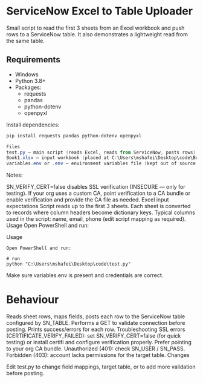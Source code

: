 # ServiceNow Excel to Table Uploader

Small script to read the first 3 sheets from an Excel workbook and push rows to a ServiceNow table. It also demonstrates a lightweight read from the same table.

## Requirements
- Windows
- Python 3.8+
- Packages:
  - requests
  - pandas
  - python-dotenv
  - openpyxl

Install dependencies:
```powershell
pip install requests pandas python-dotenv openpyxl

Files
test.py — main script (reads Excel, reads from ServiceNow, posts rows)
Book1.xlsx — input workbook (placed at C:\Users\mshafei\Desktop\code\Book1.xlsx)
variables.env or .env — environment variables file (kept out of source control)
```
Notes:

SN_VERIFY_CERT=false disables SSL verification (INSECURE — only for testing).
If your org uses a custom CA, point verification to a CA bundle or enable verification and provide the CA file as needed.
Excel input expectations
Script reads up to the first 3 sheets.
Each sheet is converted to records where column headers become dictionary keys.
Typical columns used in the script: name, email, phone (edit script mapping as required).
Usage
Open PowerShell and run:



Usage
```
Open PowerShell and run:

# run
python "C:\Users\mshafei\Desktop\code\test.py"
```
Make sure variables.env is present and credentials are correct.

# Behaviour
Reads sheet rows, maps fields, posts each row to the ServiceNow table configured by SN_TABLE.
Performs a GET to validate connection before posting.
Prints success/errors for each row.
Troubleshooting
SSL errors (CERTIFICATE_VERIFY_FAILED): set SN_VERIFY_CERT=false (for quick testing) or install certifi and configure verification properly. Prefer pointing to your org CA bundle.
Unauthorized (401): check SN_USER / SN_PASS.
Forbidden (403): account lacks permissions for the target table.
Changes

Edit test.py to change field mappings, target table, or to add more validation before posting.
